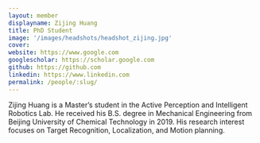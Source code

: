 ```yaml
---
layout: member
displayname: Zijing Huang
title: PhD Student
image: '/images/headshots/headshot_zijing.jpg'
cover:
website: https://www.google.com
googlescholar: https://scholar.google.com
github: https://github.com
linkedin: https://www.linkedin.com
permalink: /people/:slug/
---
```

<!-- Put your biography here -->
Zijing Huang is a Master’s student in the Active Perception and Intelligent Robotics Lab. He received his B.S. degree in Mechanical Engineering from Beijing University of Chemical Technology in 2019. His research interest focuses on Target Recognition, Localization, and Motion planning.